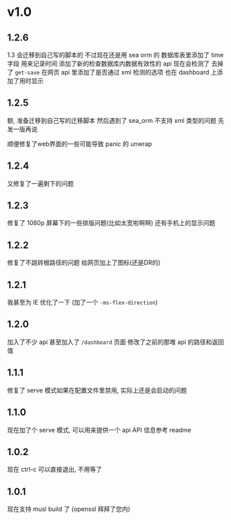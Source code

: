 # v1.0

## 1.2.6

1.3 会迁移到自己写的脚本的
不过现在还是用 sea orm 的
数据库表里添加了 time 字段
用来记录时间
添加了新的检查数据库内数据有效性的 api
现在会检测了
去掉了 `get-save`
在网页 api 里添加了是否通过 xml 检测的选项
也在 dashboard 上添加了用时显示

## 1.2.5

额, 准备迁移到自己写的迁移脚本
然后遇到了 sea_orm 不支持 xml 类型的问题
先发一版再说

顺便修复了web界面的一些可能导致 panic 的 unwrap

## 1.2.4

又修复了一遍剩下的问题

## 1.2.3

修复了 1080p 屏幕下的一些排版问题(比如太宽啦啊啊)
还有手机上的显示问题

## 1.2.2

修复了不跳转根路径的问题
给网页加上了图标(还是DR的)

## 1.2.1

我甚至为 IE 优化了一下 (加了一个 `-ms-flex-direction`)

## 1.2.0

加入了不少 api
甚至加入了 `/dashboard` 页面
修改了之前的那堆 api 的路径和返回值

## 1.1.1

修复了 serve 模式如果在配置文件里禁用, 实际上还是会启动的问题

## 1.1.0

现在加了个 serve 模式, 可以用来提供一个 api
API 信息参考 readme

## 1.0.2

现在 ctrl-c 可以直接退出, 不用等了

## 1.0.1

现在支持 musl build 了 (openssl 拜拜了您内)
